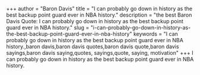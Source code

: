 +++
author = "Baron Davis"
title = "I can probably go down in history as the best backup point guard ever in NBA history."
description = "the best Baron Davis Quote: I can probably go down in history as the best backup point guard ever in NBA history."
slug = "i-can-probably-go-down-in-history-as-the-best-backup-point-guard-ever-in-nba-history"
keywords = "I can probably go down in history as the best backup point guard ever in NBA history.,baron davis,baron davis quotes,baron davis quote,baron davis sayings,baron davis saying,quotes, sayings,quote, saying, motivation"
+++
I can probably go down in history as the best backup point guard ever in NBA history.
